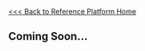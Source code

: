 [<<< Back to Reference Platform Home](https://github.com/96boards/documentation/wiki/Reference-Platform-Home)

## Coming Soon...